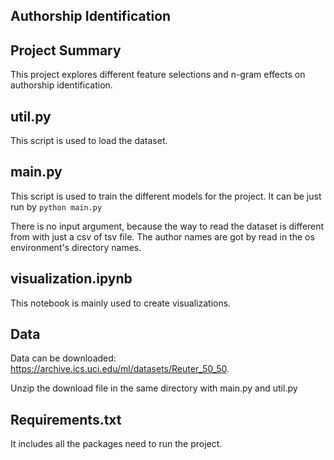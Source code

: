 Authorship Identification
---------------------------------------------

## Project Summary
This project explores different feature selections and n-gram effects on authorship identification.


## util.py
This script is used to load the dataset.

## main.py
This script is used to train the different models for the project. 
It can be just run by `python main.py`

There is no input argument, because the way to read the dataset is different from with just a csv of tsv file. 
The author names are got by read in the os environment's directory names.

## visualization.ipynb
This notebook is mainly used to create visualizations.

## Data
Data can be downloaded: https://archive.ics.uci.edu/ml/datasets/Reuter_50_50. 

Unzip the download file in the same directory with main.py and util.py


## Requirements.txt
It includes all the packages need to run the project.
